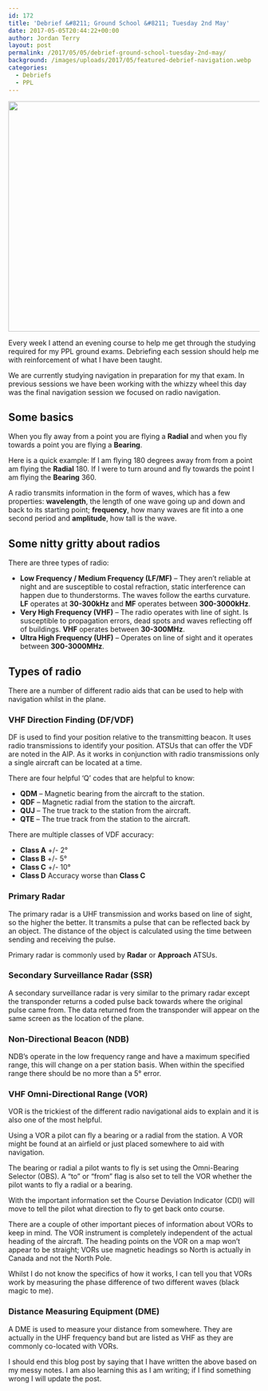 ```yaml
---
id: 172
title: 'Debrief &#8211; Ground School &#8211; Tuesday 2nd May'
date: 2017-05-05T20:44:22+00:00
author: Jordan Terry
layout: post
permalink: /2017/05/05/debrief-ground-school-tuesday-2nd-may/
background: /images/uploads/2017/05/featured-debrief-navigation.webp
categories:
  - Debriefs
  - PPL
---
```

<img loading="lazy" class="alignnone size-large wp-image-174" src="{{ site.baseurl }}/images/uploads/2017/05/featured-debrief-navigation-1024x461.webp" alt="" width="1024" height="461" srcset="{{ site.baseurl }}/images/uploads/2017/05/featured-debrief-navigation-1024x461.webp 1024w, {{ site.baseurl }}/images/uploads/2017/05/featured-debrief-navigation-300x135.webp 300w, {{ site.baseurl }}/images/uploads/2017/05/featured-debrief-navigation-768x346.webp 768w, {{ site.baseurl }}/images/uploads/2017/05/featured-debrief-navigation.webp 2000w" sizes="(max-width: 1024px) 100vw, 1024px" />

Every week I attend an evening course to help me get through the studying required for my PPL ground exams. Debriefing each session should help me with reinforcement of what I have been taught.

We are currently studying navigation in preparation for my that exam. In previous sessions we have been working with the whizzy wheel this day was the final navigation session we focused on radio navigation.

## Some basics

When you fly away from a point you are flying a **Radial**&nbsp;and when you fly towards a point you are flying a **Bearing**.

Here is a quick example: If I am flying 180 degrees away from from a point am flying the **Radial** 180. If I were to turn around and fly towards the point I am flying the **Bearing** 360.

A radio transmits information in the form of waves, which has a few properties: **wavelength**, the length of one wave going up and down and back to its starting point; **frequency**, how many waves are fit into a one second period and **amplitude**, how tall is the wave.

## Some nitty gritty about radios

There are three types of radio:

  * **Low Frequency / Medium Frequency (LF/MF)**&nbsp;&#8211; They aren’t reliable at night and are susceptible to costal refraction, static interference can happen due to thunderstorms. The waves follow the earths curvature. **LF** operates at **30-300kHz**&nbsp;and **MF**&nbsp;operates between **300-3000kHz**.
  * **Very High Frequency (VHF)**&nbsp;&#8211; The radio operates with line of sight. Is susceptible to propagation errors, dead spots and waves reflecting off of buildings. **VHF**&nbsp;operates between **30-300MHz**.
  * **Ultra High Frequency (UHF)**&nbsp;&#8211; Operates on line of sight and it operates between **300-3000MHz**.

## Types of radio

There are a number of different radio aids that can be used to help with navigation whilst in the plane.

### VHF Direction Finding (DF/VDF)

DF is used to find your position relative to the transmitting beacon. It uses radio transmissions to identify your position. ATSUs that can offer the VDF are noted in the AIP. As it works in conjunction with radio transmissions only a single aircraft can be located at a time.

There are four helpful ‘Q’ codes that are helpful to know:

  * **QDM**&nbsp;&#8211; Magnetic bearing from the aircraft to the station.
  * **QDF**&nbsp;&#8211; Magnetic radial from the station to the aircraft.
  * **QUJ**&nbsp;&#8211; The true track to the station from the aircraft.
  * **QTE**&nbsp;&#8211; The true track from the station to the aircraft.

There are multiple classes of VDF accuracy:

  * **Class A**&nbsp;+/- 2°
  * **Class B**&nbsp;+/- 5°
  * **Class C**&nbsp;+/- 10°
  * **Class D**&nbsp;Accuracy worse than **Class C**

### Primary Radar

The primary radar is a UHF transmission and works based on line of sight, so the higher the better. It transmits a pulse that can be reflected back by an object. The distance of the object is calculated using the time between sending and receiving the pulse.

Primary radar is commonly used by **Radar**&nbsp;or **Approach**&nbsp;ATSUs.

### Secondary Surveillance Radar (SSR)

A secondary surveillance radar is very similar to the primary radar except the transponder returns a coded pulse back towards where the original pulse came from. The data returned from the transponder will appear on the same screen as the location of the plane.

### Non-Directional Beacon (NDB)

NDB’s operate in the low frequency range and have a maximum specified range, this will change on a per station basis. When within the specified range there should be no more than a 5° error.

### VHF Omni-Directional Range (VOR)

VOR is the trickiest of the different radio navigational aids to explain and it is also one of the most helpful.

Using a VOR a pilot can fly a bearing or a radial from the station. A VOR might be found at an airfield or just placed somewhere to aid with navigation.

The bearing or radial a pilot wants to fly is set using the Omni-Bearing Selector (OBS). A “to” or “from” flag is also set to tell the VOR whether the pilot wants to fly a radial or a bearing.

With the important information set the Course Deviation Indicator (CDI) will move to tell the pilot what direction to fly to get back onto course.

There are a couple of other important pieces of information about VORs to keep in mind. The VOR instrument is completely independent of the actual heading of the aircraft. The heading points on the VOR on a map won’t appear to be straight; VORs use magnetic headings so North is actually in Canada and not the North Pole.

Whilst I do not know the specifics of how it works, I can tell you that VORs work by measuring the phase difference of two different waves (black magic to me).

### Distance Measuring Equipment (DME)

A DME is used to measure your distance from somewhere. They are actually in the UHF frequency band but are listed as VHF as they are commonly co-located with VORs.

I should end this blog post by saying that I have written the above based on my messy notes. I am also learning this as I am writing; if I find something wrong I will update the post.